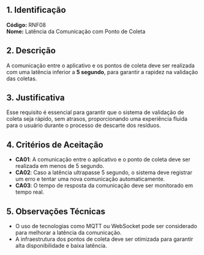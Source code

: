 ## 1. Identificação  
**Código:** RNF08  
**Nome:** Latência da Comunicação com Ponto de Coleta  

## 2. Descrição  
A comunicação entre o aplicativo e os pontos de coleta deve ser realizada com uma latência inferior a **5 segundo**, para garantir a rapidez na validação das coletas.  

## 3. Justificativa  
Esse requisito é essencial para garantir que o sistema de validação de coleta seja rápido, sem atrasos, proporcionando uma experiência fluida para o usuário durante o processo de descarte dos resíduos.  

## 4. Critérios de Aceitação  
- **CA01**: A comunicação entre o aplicativo e o ponto de coleta deve ser realizada em menos de 5 segundo.  
- **CA02**: Caso a latência ultrapasse 5 segundo, o sistema deve registrar um erro e tentar uma nova comunicação automaticamente.  
- **CA03**: O tempo de resposta da comunicação deve ser monitorado em tempo real.

## 5. Observações Técnicas  
- O uso de tecnologias como MQTT ou WebSocket pode ser considerado para melhorar a latência da comunicação.  
- A infraestrutura dos pontos de coleta deve ser otimizada para garantir alta disponibilidade e baixa latência.